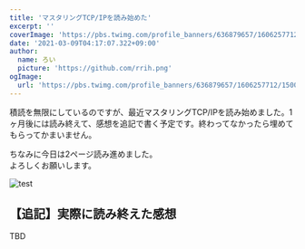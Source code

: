 ```yaml
---
title: 'マスタリングTCP/IPを読み始めた'
excerpt: ''
coverImage: 'https://pbs.twimg.com/profile_banners/636879657/1606257712/1500x500'
date: '2021-03-09T04:17:07.322+09:00'
author:
  name: ろい
  picture: 'https://github.com/rrih.png'
ogImage:
  url: 'https://pbs.twimg.com/profile_banners/636879657/1606257712/1500x500'
---
```


積読を無限にしているのですが、最近マスタリングTCP/IPを読み始めました。1ヶ月後には読み終えて、感想を追記で書く予定です。終わってなかったら埋めてもらってかまいません。

ちなみに今日は2ページ読み進めました。  
よろしくお願いします。

![test](https://pbs.twimg.com/media/Cjb2LdIUkAAZTyS?format=jpg&name=small)

## 【追記】実際に読み終えた感想
TBD